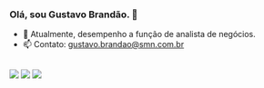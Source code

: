 ### Olá, sou Gustavo Brandão. 👋

- 🔭 Atualmente, desempenho a função de analista de negócios.
- 📫 Contato: gustavo.brandao@smn.com.br
##
<div> 

  <a href="https://instagram.com/gustavobrandaocl" target="_blank"><img src="https://img.shields.io/badge/-Instagram-%23E4405F?style=for-the-badge&logo=instagram&logoColor=white" target="_blank"></a>
  <a href = "mailto:gustavob096@gmail.com"><img src="https://img.shields.io/badge/-Gmail-%23333?style=for-the-badge&logo=gmail&logoColor=white" target="_blank"></a>
  <a href="https://www.linkedin.com/in/gustavo-brandao-lima/" target="_blank"><img src="https://img.shields.io/badge/-LinkedIn-%230077B5?style=for-the-badge&logo=linkedin&logoColor=white" target="_blank"></a> 
</div>
